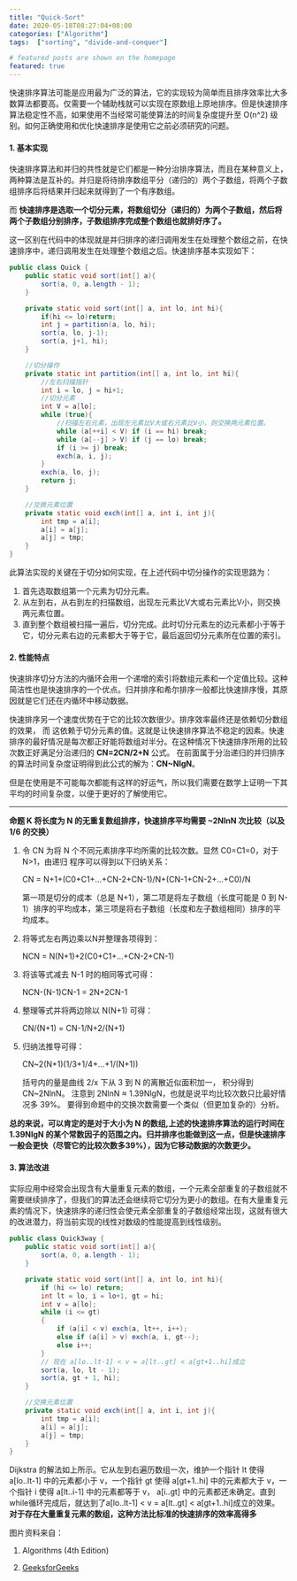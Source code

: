 ```yaml
---
title: "Quick-Sort"
date: 2020-05-18T08:27:04+08:00
categories: ["Algorithm"]
tags:  ["sorting", "divide-and-conquer"]

# featured posts are shown on the homepage
featured: true
---
```




快速排序算法可能是应用最为广泛的算法，它的实现较为简单而且排序效率比大多数算法都要高。仅需要一个辅助栈就可以实现在原数组上原地排序。但是快速排序算法稳定性不高，如果使用不当经常可能使算法的时间复杂度提升至 O(n^2) 级别。如何正确使用和优化快速排序是使用它之前必须研究的问题。


#### 1. 基本实现

快速排序算法和并归的共性就是它们都是一种分治排序算法，而且在某种意义上，两种算法是互补的。并归是将待排序数组平分（递归的）两个子数组，将两个子数组排序后将结果并归起来就得到了一个有序数组。

而 **快速排序是选取一个切分元素，将数组切分（递归的）为两个子数组，然后将两个子数组分别排序，子数组排序完成整个数组也就排好序了。** 

这一区别在代码中的体现就是并归排序的递归调用发生在处理整个数组之前，在快速排序中，递归调用发生在处理整个数组之后。快速排序基本实现如下：

```java
public class Quick {
    public static void sort(int[] a){
        sort(a, 0, a.length - 1);
    }

    private static void sort(int[] a, int lo, int hi){
        if(hi <= lo)return;
        int j = partition(a, lo, hi);
        sort(a, lo, j-1);
        sort(a, j+1, hi);
    }

    //切分操作
    private static int partition(int[] a, int lo, int hi){
        //左右扫描指针
        int i = lo, j = hi+1;
        //切分元素
        int V = a[lo];
        while (true){
            //扫描左右元素，出现左元素比V大或右元素比V小，则交换两元素位置。
            while (a[++i] < V) if (i == hi) break;
            while (a[--j] > V) if (j == lo) break;
            if (i >= j) break;
            exch(a, i, j);
        }
        exch(a, lo, j);
        return j;
    }

    //交换元素位置
    private static void exch(int[] a, int i, int j){
        int tmp = a[i];
        a[i] = a[j];
        a[j] = tmp;
    }
}
```

此算法实现的关键在于切分如何实现，在上述代码中切分操作的实现思路为：

1. 首先选取数组第一个元素为切分元素。
2. 从左到右，从右到左的扫描数组，出现左元素比V大或右元素比V小，则交换两元素位置。
3. 直到整个数组被扫描一遍后，切分完成。此时切分元素左的边元素都小于等于它，切分元素右边的元素都大于等于它，最后返回切分元素所在位置的索引。



#### 2. 性能特点

快速排序切分方法的内循环会用一个递增的索引将数组元素和一个定值比较。这种简洁性也是快速排序的一个优点。归并排序和希尔排序一般都比快速排序慢，其原因就是它们还在内循环中移动数据。

快速排序另一个速度优势在于它的比较次数很少。排序效率最终还是依赖切分数组的效果， 而 这依赖于切分元素的值。这就是让快速排序算法不稳定的因素。快速排序的最好情况是每次都正好能将数组对半分。在这种情况下快速排序所用的比较次数正好满足分治递归的 **CN=2CN/2+N** 公式。 在前面属于分治递归的并归排序的算法时间复杂度证明得到此公式的解为：**CN~NlgN**。

但是在使用是不可能每次都能有这样的好运气，所以我们需要在数学上证明一下其平均的时间复杂度，以便于更好的了解使用它。

---

**命题 K 将长度为 N 的无重复数组排序，快速排序平均需要 ~2NlnN 次比较（以及 1/6 的交换）**

1. 令 CN 为将 N 个不同元素排序平均所需的比较次数。显然 C0=C1=0，对于 N>1，由递归
   程序可以得到以下归纳关系：

   CN = N+1+(C0+C1+...+CN-2+CN-1)/N+(CN-1+CN-2+...+C0)/N

   第一项是切分的成本（总是 N+1），第二项是将左子数组（长度可能是 0 到 N-1）排序的平均成本，第三项是将右子数组（长度和左子数组相同）排序的平均成本。

2. 将等式左右两边乘以N并整理各项得到：

   NCN = N(N+1)+2(C0+C1+...+CN-2+CN-1)

3. 将该等式减去 N-1 时的相同等式可得：

   NCN-(N-1)CN-1 = 2N+2CN-1

4. 整理等式并将两边除以 N(N+1) 可得：

   CN/(N+1) = CN-1/N+2/(N+1)

5. 归纳法推导可得：

   CN~2(N+1)(1/3+1/4+...+1/(N+1))

   括号内的量是曲线 2/x 下从 3 到 N 的离散近似面积加一， 积分得到 CN~2NlnN。 
   注意到 2NlnN ≈ 1.39NlgN，也就是说平均比较次数只比最好情况多 39%。
   要得到命题中的交换次数需要一个类似（但更加复杂的）分析。



**总的来说，可以肯定的是对于大小为 N 的数组,上述的快速排序算法的运行时间在 1.39NlgN 的某个常数因子的范围之内。归并排序也能做到这一点，但是快速排序一般会更快（尽管它的比较次数多39%），因为它移动数据的次数更少。**



#### 3. 算法改进

实际应用中经常会出现含有大量重复元素的数组，一个元素全部重复的子数组就不需要继续排序了，但我们的算法还会继续将它切分为更小的数组。在有大量重复元素的情况下，快速排序的递归性会使元素全部重复的子数组经常出现，这就有很大的改进潜力，将当前实现的线性对数级的性能提高到线性级别。

```java
public class Quick3way {
    public static void sort(int[] a){
        sort(a, 0, a.length - 1);
    }

    private static void sort(int[] a, int lo, int hi){
        if (hi <= lo) return;
        int lt = lo, i = lo+1, gt = hi;
        int v = a[lo];
        while (i <= gt)
        {
            if (a[i] < v) exch(a, lt++, i++);
            else if (a[i] > v) exch(a, i, gt--);
            else i++;
        }
        // 现在 a[lo..lt-1] < v = a[lt..gt] < a[gt+1..hi]成立
        sort(a, lo, lt - 1);
        sort(a, gt + 1, hi);
    }

    //交换元素位置
    private static void exch(int[] a, int i, int j){
        int tmp = a[i];
        a[i] = a[j];
        a[j] = tmp;
    }
}
```

Dijkstra 的解法如上所示。它从左到右遍历数组一次，维护一个指针 lt 使得 a[lo..lt-1] 中的元素都小于 v，一个指针 gt 使得 a[gt+1..hi] 中的元素都大于 v，一个指针 i 使得 a[lt..i-1] 中的元素都等于 v， a[i..gt] 中的元素都还未确定。直到while循环完成后，就达到了a[lo..lt-1] < v = a[lt..gt] < a[gt+1..hi]成立的效果。 **对于存在大量重复元素的数组，这种方法比标准的快速排序的效率高得多**




图片资料来自：

1. Algorithms (4th Edition)

2. [GeeksforGeeks](www.geeksforgeeks.org)